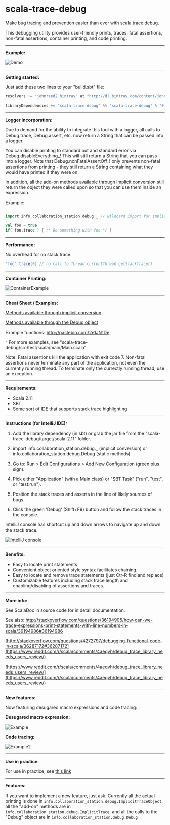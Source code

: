 # scala-trace-debug
Make bug tracing and prevention easier than ever with scala trace debug. 

This debugging utility provides user-friendly prints, traces, fatal assertions, non-fatal assertions, container printing, and code printing.

____________________________________________________________________________________________________________________

**Example:**

![Demo](http://s9.postimg.org/ssuso8f4f/Example_Screenshot_Highlight.png)

____________________________________________________________________________________________________________________

**Getting started:**

Just add these two lines to your "build.sbt" file:

```scala
resolvers += "johnreed2 bintray" at "http://dl.bintray.com/content/johnreed2/maven"

libraryDependencies += "scala-trace-debug" %% "scala-trace-debug" % "0.1.6"
```

____________________________________________________________________________________________________________________

**Logger incorporation:**

Due to demand for the ability to integrate this tool with a logger, all calls to Debug.trace, Debug.assert, etc. now return a String that can be passed into a logger. 

You can disable printing to standard out and standard error via Debug.disableEverything_! This will still return a String that you can pass into a logger. Note that Debug.nonFatalAssertOff_! only prevents non-fatal assertions from printing - they still return a String containing what they would have printed if they were on.

In addition, all the add-on methods available through implicit conversion still return the object they were called upon so that you can use them inside an expression.

Example:

```scala

import info.collaboration_station.debug._ // wildcard import for implicit conversion
...
val foo = true
if( foo.trace ) { /* Do something with foo */ }

```

____________________________________________________________________________________________________________________

**Performance:**

No overhead for no stack trace. 

```scala
"foo".trace(0) // no call to Thread.currentThread.getStackTrace()
```

____________________________________________________________________________________________________________________

**Container Printing:**

![ContainerExample](http://i.imgur.com/IMk1CnM.png)

____________________________________________________________________________________________________________________
**Cheat Sheet / Examples:**

[Methods available through implicit conversion](http://ec2-52-87-157-20.compute-1.amazonaws.com/#info.collaboration_station.debug.package$$ImplicitTrace)

[Methods available through the Debug object](http://ec2-52-87-157-20.compute-1.amazonaws.com/#info.collaboration_station.debug.Debug$)

Example functions: http://pastebin.com/2e1JN1De

^ For more examples, see "scala-trace-debug/src/test/scala/main/Main.scala"

Note: Fatal assertions kill the application with exit code 7. Non-fatal assertions never terminate any part of the application, not even the currently running thread. To terminate only the currectly running thread, use an exception.

____________________________________________________________________________________________________________________

**Requirements:**

- Scala 2.11
- SBT
- Some sort of IDE that supports stack trace highlighting

____________________________________________________________________________________________________________________

**Instructions (for IntelliJ IDE):**

1. Add the library dependency (in sbt) or grab the jar file from the "scala-trace-debug/target/scala-2.11" folder.

2. import info.collaboration_station.debug._ (implicit conversion) or info.collaboration_station.debug.Debug (static methods)

3. Go to: Run > Edit Configurations > Add New Configuration (green plus sign).

4. Pick either "Application" (with a Main class) or "SBT Task" ("run", "test", or "test:run").

5. Position the stack traces and asserts in the line of likely sources of bugs.

6. Click the green 'Debug' (Shift+F9) button and follow the stack traces in the console. 
 
IntelliJ console has shortcut up and down arrows to navigate up and down the stack trace.

![IntelliJ console](http://s29.postimg.org/ud0knou1j/debug_Screenshot_Crop.png)

____________________________________________________________________________________________________________________

**Benefits:**

- Easy to locate print statements
- Convenient object oriented style syntax facilitates chaining.
- Easy to locate and remove trace statements (just Ctr-R find and replace)
- Customizable features including stack trace length and enabling/disabling of assertions and traces.
____________________________________________________________________________________________________________________


**More info:**

See ScalaDoc in source code for in detail documentation.

See also: http://stackoverflow.com/questions/36194905/how-can-we-trace-expressions-print-statements-with-line-numbers-in-scala/36194986#36194986

[http://stackoverflow.com/questions/4272797/debugging-functional-code-in-scala/36287172#36287172](https://www.reddit.com/r/scala/comments/4aeqvh/debug_trace_library_needs_users_review/)

[https://www.reddit.com/r/scala/comments/4aeqvh/debug_trace_library_needs_users_review/](https://www.reddit.com/r/scala/comments/4aeqvh/debug_trace_library_needs_users_review/)


____________________________________________________________________________________________________________________

**New features:**

Now featuring desugared macro expressions and code tracing:

**Desugared macro expression:**

![Example](http://i.imgur.com/D1jLiaa.png)

**Code tracing:**

![Example2](http://i.imgur.com/pdey7Jk.png)

____________________________________________________________________________________________________________________

**Use in practice:**

For use in practice, see [this link](http://pastebin.com/GSjxYQ70)

____________________________________________________________________________________________________________________

**Features:**

If you want to implement a new feature, just ask. Currently all the actual printing is done in `info.collaboration_station.debug.ImplicitTraceObject`, all the "add-on" methods are in 
`info.collaboration_station.debug.ImplicitTrace`, and all the calls to the "Debug" object are in 
`info.collaboration_station.debug.Debug`
